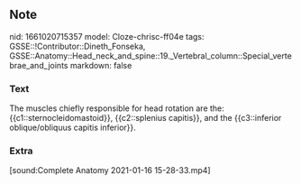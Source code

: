 ## Note
nid: 1661020715357
model: Cloze-chrisc-ff04e
tags: GSSE::!Contributor::Dineth_Fonseka, GSSE::Anatomy::Head_neck_and_spine::19._Vertebral_column::Special_vertebrae_and_joints
markdown: false

### Text
<div>
  The muscles chiefly responsible for head rotation are the:
  {{c1::sternocleidomastoid}}, {{c2::splenius capitis}}, and the
  {{c3::inferior oblique/obliquus capitis inferior}}.
</div>

### Extra
[sound:Complete Anatomy 2021-01-16 15-28-33.mp4]
